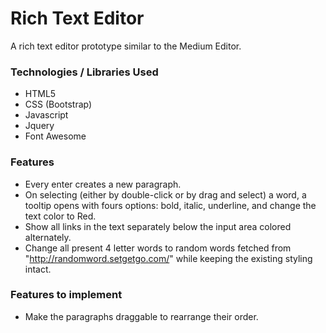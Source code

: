 # Rich Text Editor
A rich text editor prototype similar to the Medium Editor.

### Technologies / Libraries Used
* HTML5
* CSS (Bootstrap)
* Javascript
* Jquery
* Font Awesome

### Features
* Every enter creates a new paragraph.
* On selecting (either by double-click or by drag and select) a word, a tooltip opens with fours options: bold, italic, underline, and change the text color to Red.
* Show all links in the text separately below the input area colored alternately.
* Change all present 4 letter words to random words fetched from "http://randomword.setgetgo.com/" while keeping the existing styling intact.

### Features to implement
* Make the paragraphs draggable to rearrange their order.
